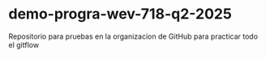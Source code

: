 # demo-progra-wev-718-q2-2025
Repositorio para pruebas en la organizacion de GitHub para practicar todo el gitflow
